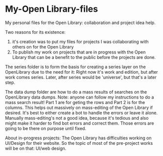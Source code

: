 # My-Open Library-files
My personal files for the Open Library: collaboration and project idea help.

Two reasons for its existence:
1) it's creation was to put my files for projects I was collaborating with others on for the Open Library
2) To publish my work on projects that are in progress with the Open Library that can be a benefit to the public before the projects are done.

The series folder is to form the basis for creating a series layer on the OpenLibrary due to the need for it: 
Right now it's work and edition, but after work comes series. Later, after series would be 'universe', but that's a later step.

The data dump folder are how to do a mass results of searches on the OpenLibrary data dumps. 
Note: anyone can follow my instructions to do a mass search result!
Part 1 are for geting the rows and Part 2 is for the columns.
This helps out massively on mass-editing of the Open Library if desired. 
It's best to either create a bot to handle the errors or leave it alone. 
Manually mass-editing's not a good idea, because it's tedious and also might make it harder to find bot errors and correct them. 
Those errors are going to be there on purpose until fixed.

About in-progress projects:
The Open Library has difficulties working on UI/Design for their website. So the topic of most of the pre-project works will be on that: UI/web design.
